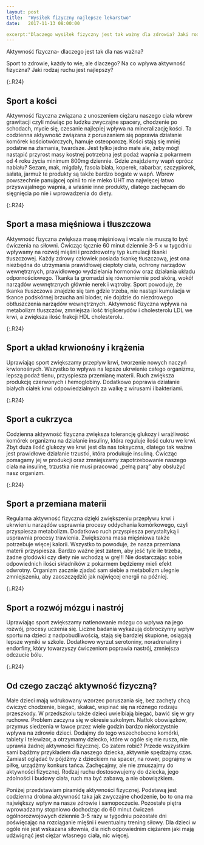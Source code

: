 ```yaml
---
layout: post
title:  "Wysiłek fizyczny najlepsze lekarstwo"
date:   2017-11-13 08:00:00

excerpt:"Dlaczego wysiłek fizyczny jest tak ważny dla zdrowia? Jaki rodzaj sportu i w jakich ilościach jest najlepszy dla nas i naszych dzieci?"
---
```


Aktywność fizyczna- dlaczego jest tak dla nas ważna?

Sport to zdrowie, każdy to wie, ale dlaczego? Na co wpływa aktywność fizyczna? Jaki rodzaj ruchu jest najlepszy?

{:.R24}
## Sport a kości
Aktywność fizyczna związana z unoszeniem ciężaru naszego ciała wbrew grawitacji czyli mówiąc po ludzku zwyczajne spacery, chodzenie po schodach, mycie się, czesanie najlepiej wpływa na mineralizację kości. Ta codzienna aktywność związana z poruszaniem się poprawia działanie komórek kościotwórczych, hamuje osteoporozę. Kości stają się mniej podatne na złamania, twardsze. Jest tylko jedno małe ale, żeby mógł nastąpić przyrost masy kostnej potrzebna jest podaż wapnia z pokarmem od 4 roku życia minimum 800mg dziennie. Gdzie znajdziemy wapń oprócz nabiału? Sezam, mak, migdały, fasola biała, koperek, rabarbar, szczypiorek, sałata, jarmuż te produkty są także bardzo bogate w wapń. Wbrew powszechnie panującej opinii to nie mleko UHT ma najwięcej łatwo przyswajalnego wapnia, a właśnie inne produkty, dlatego zachęcam do sięgnięcia po nie i wprowadzenia do diety.

{:.R24}
## Sport a masa mięśniowa i tłuszczowa
Aktywność fizyczna zwiększa masę mięśniową i wcale nie muszą to być ćwiczenia na siłowni. Ćwicząc łącznie 60 minut dziennie 3-5 x w tygodniu wpływamy na rozwój mięśni i prozdrowotny typ kumulacji tkanki tłuszczowej. Każdy zdrowy człowiek posiada tkankę tłuszczową, jest ona niezbędna do utrzymania prawidłowej ciepłoty ciała, ochrony narządów wewnętrznych, prawidłowego wydzielania hormonów oraz działania układu odpornościowego. Tkanka ta gromadzi się równomiernie pod skórą, wokół narządów wewnętrznych głównie nerek i wątroby. Sport powoduje, że tkanka tłuszczowa znajdzie się tam gdzie trzeba, nie nastąpi kumulacja w tkance podskórnej brzucha ani bioder, nie dojdzie do niezdrowego obtłuszczenia narządów wewnętrznych. Aktywność fizyczna wpływa na metabolizm tłuszczów, zmniejsza ilość triglicerydów i cholesterolu LDL we krwi, a zwiększa ilość frakcji HDL cholesterolu.

{:.R24}
## Sport a układ krwionośny i krążenia
Uprawiając sport zwiększamy przepływ krwi, tworzenie nowych naczyń krwionośnych. Wszystko to wpływa na lepsze ukrwienie całego organizmu, lepszą podaż tlenu, przyspiesza przemianę materii. Ruch zwiększa produkcję czerwonych i hemoglobiny. Dodatkowo poprawia działanie białych ciałek krwi odpowiedzialnych za walkę z wirusami i bakteriami.

{:.R24}
## Sport a cukrzyca 
Codzienna aktywność fizyczna zwiększa tolerancję glukozy i wrażliwość komórek organizmu na działanie insuliny, która reguluje ilość cukru we krwi. Zbyt duża ilość glukozy we krwi jest dla nas toksyczna, dlatego tak ważne jest prawidłowe działanie trzustki, która produkuje insuliną. Ćwicząc pomagamy jej w produkcji oraz zmniejszamy zapotrzebowanie naszego ciała na insulinę, trzustka nie musi pracować „pełną parą” aby obsłużyć nasz organizm.

{:.R24}
## Sport a przemiana materii
Regularna aktywność fizyczna dzięki zwiększeniu przepływu krwi i ukrwieniu narządów usprawnia procesy oddychania komórkowego, czyli przyspiesza metabolizm. Dodatkowo ruch przyspiesza perystaltyką i usprawnia procesy trawienia. Zwiększona masa mięśniowa także potrzebuje więcej kalorii. Wszystko to powoduje, że nasza przemiana materii przyspiesza.
Bardzo ważne jest zatem, aby jeść tyle ile trzeba, żadne głodówki czy diety nie wchodzą w grę!!! Nie dostarczając sobie odpowiednich ilości składników z pokarmem będziemy mieli efekt odwrotny. Organizm zacznie zjadać sam siebie a metabolizm ulegnie zmniejszeniu, aby zaoszczędzić jak najwięcej energii na później.

{:.R24}
## Sport a rozwój mózgu i nastrój
Uprawiając sport zwiększamy natlenowanie mózgu co wpływa na jego rozwój, procesy uczenia się. Liczne badania wykazują dobroczynny wpływ sportu na dzieci z nadpobudliwością, stają się bardziej skupione, osiągają lepsze wyniki w szkole. Dodatkowo wyrzut serotoniny, noradrenaliny i endorfiny, który towarzyszy ćwiczeniom poprawia nastrój, zmniejsza odczucie bólu.

{:.R24}
## Od czego zacząć aktywność fizyczną?
Małe dzieci mają wdrukowany wzorzec poruszania się, bez zachęty chcą ćwiczyć chodzenie, biegać, skakać, wspinać się na różnego rodzaju przeszkody. W przedszkolu także dzieci uwielbiają biegać, bawić się w gry ruchowe. Problem zaczyna się w okresie szkolnym. Natłok obowiązków, przymus siedzenia w ławce przez wiele godzin bardzo niekorzystnie wpływa na zdrowie dzieci. Dodajmy do tego wszechobecne komórki, tablety i telewizor, a otrzymamy dziecko, które w ogóle się nie rusza, nie uprawia żadnej aktywności fizycznej. Co zatem robić? Przede wszystkim sami bądźmy przykładem dla naszego dziecka, aktywnie spędzajmy czas. Zamiast oglądać tv pójdźmy z dzieckiem na spacer, na rower, pograjmy w piłkę, urządźmy konkurs tańca. Zachęcajmy, ale nie zmuszajmy do aktywności fizycznej. Rodzaj ruchu dostosowujemy do dziecka, jego zdolności i budowy ciała, ruch ma być zabawą, a nie obowiązkiem.

Poniżej przedstawiam piramidę aktywności fizycznej. Podstawą jest codzienna drobna aktywność taka jak zwyczajne chodzenie, bo to ona ma największy wpływ na nasze zdrowie i samopoczucie. Pozostałe piętra wprowadzamy stopniowo dochodząc do 60 minut ćwiczeń ogólnorozwojowych dziennie 3-5 razy w tygodniu pozostałe dni poświęcając na rozciąganie mięśni i ewentualny trening siłowy. Dla dzieci w ogóle nie jest wskazana siłownia, dla nich odpowiednim ciężarem jaki mają udźwignąć jest ciężar własnego ciała, nic więcej. 

